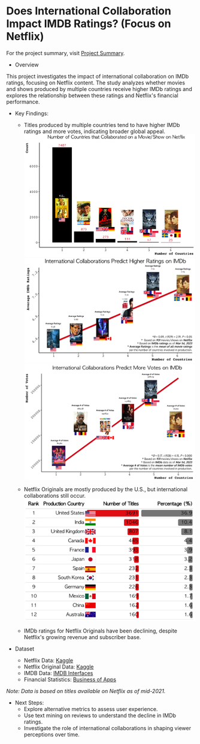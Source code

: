 # Does International Collaboration Impact IMDB Ratings? (Focus on Netflix)

For the project summary, visit [Project Summary]().

* Overview

This project investigates the impact of international collaboration on IMDb ratings, focusing on Netflix content. The study analyzes whether movies and shows produced by multiple countries receive higher IMDb ratings and explores the relationship between these ratings and Netflix's financial performance.

* Key Findings:
  * Titles produced by multiple countries tend to have higher IMDb ratings and more votes, indicating broader global appeal.
  ![Finding1](images/1.png)
  ![Finding3](images/3.png)
  ![Finding4](images/4.png)

  * Netflix Originals are mostly produced by the U.S., but international collaborations still occur.
  ![Finding2](images/2.png)

  * IMDb ratings for Netflix Originals have been declining, despite Netflix's growing revenue and subscriber base.


* Dataset
  - Netflix Data: [Kaggle](https://www.kaggle.com/datasets/shivamb/netflix-shows)
  - Netflix Original Data: [Kaggle](https://www.kaggle.com/datasets/luiscorter/netflix-original-films-imdb-scores)
  - IMDB Data: [IMDB Interfaces](https://www.imdb.com/interfaces/)
  - Financial Statistics: [Business of Apps](https://www.businessofapps.com/data/netflix-statistics/)
  
*Note: Data is based on titles available on Netflix as of mid-2021.*

* Next Steps:
  * Explore alternative metrics to assess user experience.
  * Use text mining on reviews to understand the decline in IMDb ratings.
  * Investigate the role of international collaborations in shaping viewer perceptions over time.
